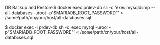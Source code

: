 



DB Backup and Restore
$ docker exec prdev-db sh -c 'exec mysqldump --all-databases -uroot -p"$MARIADB_ROOT_PASSWORD"' > /some/path/on/your/host/all-databases.sql

$ docker exec -i prdev-db sh -c 'exec mysql -uroot -p"$MARIADB_ROOT_PASSWORD"' < /some/path/on/your/host/all-databases.sql